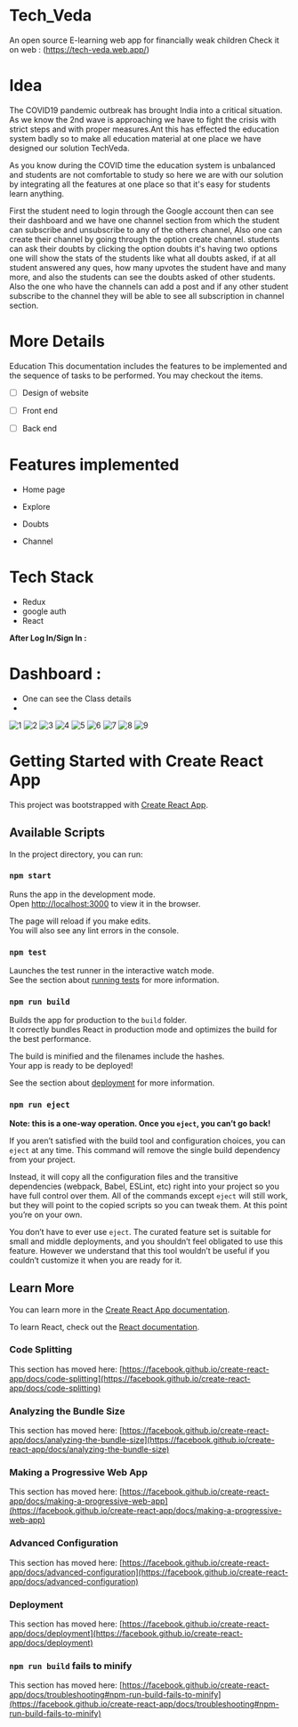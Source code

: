 # Tech_Veda
An open source E-learning web app for financially weak children
Check it on web : (https://tech-veda.web.app/)

# Idea
The COVID19 pandemic outbreak has brought India into a critical situation. As we know the 2nd wave is approaching we have to fight the crisis with strict steps and with proper measures.Ant this has effected the education system badly so to make all education material at one place we have designed our solution TechVeda.

As you know during the COVID time the education system is unbalanced and students are not comfortable to study so here we are with our solution by integrating all the features at one place so that it's easy for students learn anything.

First the student need to login through the Google account then can see their dashboard and we have one channel section from which the student can subscribe and unsubscribe to any of  the others channel, Also one can create their channel by going through the option create channel.
students can ask their doubts by clicking the option doubts it's having two options one will show the stats of the students like what all  doubts asked, if at all student answered any ques, how many upvotes the student have and many more, and also the students can see the doubts asked of other students.
Also the one who have the channels can add a post and if any other student subscribe to the channel they will be able to see all subscription in channel section.

# More Details
 Education
This documentation includes the features to be implemented and the sequence of tasks to be performed. You may checkout the items.

- [ ] Design of website
- [ ] Front end 
- [ ] Back end


# Features implemented 
-  Home page

-  Explore
-  Doubts
-  Channel

# Tech Stack

- Redux
- google auth
- React

**After Log In/Sign In :**

# Dashboard : 

- One can see the Class details
-

![1](https://user-images.githubusercontent.com/59612128/120091659-f77ec680-c12a-11eb-8817-e9e55b513a33.jpg)
![2](https://user-images.githubusercontent.com/59612128/120091663-fa79b700-c12a-11eb-94b8-0135d9f03d55.jpg)
![3](https://user-images.githubusercontent.com/59612128/120091665-fbaae400-c12a-11eb-9547-ed753a454ec6.jpg)
![4](https://user-images.githubusercontent.com/59612128/120091669-006f9800-c12b-11eb-8b47-7ab43f910170.jpg)
![5](https://user-images.githubusercontent.com/59612128/120091671-02d1f200-c12b-11eb-8f29-4651cd78c93a.jpg)
![6](https://user-images.githubusercontent.com/59612128/120091674-05344c00-c12b-11eb-9518-642190068a60.jpg)
![7](https://user-images.githubusercontent.com/59612128/120091677-06fe0f80-c12b-11eb-8304-9fa8a3867569.jpg)
![8](https://user-images.githubusercontent.com/59612128/120091678-082f3c80-c12b-11eb-87fb-bf75808d24ad.jpg)
![9](https://user-images.githubusercontent.com/59612128/120091743-9a374500-c12b-11eb-997e-fb166a9cf2d8.jpg)



# Getting Started with Create React App

This project was bootstrapped with [Create React App](https://github.com/facebook/create-react-app).

## Available Scripts

In the project directory, you can run:

### `npm start`

Runs the app in the development mode.\
Open [http://localhost:3000](http://localhost:3000) to view it in the browser.

The page will reload if you make edits.\
You will also see any lint errors in the console.

### `npm test`

Launches the test runner in the interactive watch mode.\
See the section about [running tests](https://facebook.github.io/create-react-app/docs/running-tests) for more information.

### `npm run build`

Builds the app for production to the `build` folder.\
It correctly bundles React in production mode and optimizes the build for the best performance.

The build is minified and the filenames include the hashes.\
Your app is ready to be deployed!

See the section about [deployment](https://facebook.github.io/create-react-app/docs/deployment) for more information.

### `npm run eject`

**Note: this is a one-way operation. Once you `eject`, you can’t go back!**

If you aren’t satisfied with the build tool and configuration choices, you can `eject` at any time. This command will remove the single build dependency from your project.

Instead, it will copy all the configuration files and the transitive dependencies (webpack, Babel, ESLint, etc) right into your project so you have full control over them. All of the commands except `eject` will still work, but they will point to the copied scripts so you can tweak them. At this point you’re on your own.

You don’t have to ever use `eject`. The curated feature set is suitable for small and middle deployments, and you shouldn’t feel obligated to use this feature. However we understand that this tool wouldn’t be useful if you couldn’t customize it when you are ready for it.

## Learn More

You can learn more in the [Create React App documentation](https://facebook.github.io/create-react-app/docs/getting-started).

To learn React, check out the [React documentation](https://reactjs.org/).

### Code Splitting

This section has moved here: [https://facebook.github.io/create-react-app/docs/code-splitting](https://facebook.github.io/create-react-app/docs/code-splitting)

### Analyzing the Bundle Size

This section has moved here: [https://facebook.github.io/create-react-app/docs/analyzing-the-bundle-size](https://facebook.github.io/create-react-app/docs/analyzing-the-bundle-size)

### Making a Progressive Web App

This section has moved here: [https://facebook.github.io/create-react-app/docs/making-a-progressive-web-app](https://facebook.github.io/create-react-app/docs/making-a-progressive-web-app)

### Advanced Configuration

This section has moved here: [https://facebook.github.io/create-react-app/docs/advanced-configuration](https://facebook.github.io/create-react-app/docs/advanced-configuration)

### Deployment

This section has moved here: [https://facebook.github.io/create-react-app/docs/deployment](https://facebook.github.io/create-react-app/docs/deployment)

### `npm run build` fails to minify

This section has moved here: [https://facebook.github.io/create-react-app/docs/troubleshooting#npm-run-build-fails-to-minify](https://facebook.github.io/create-react-app/docs/troubleshooting#npm-run-build-fails-to-minify)
